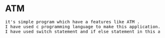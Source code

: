 # ATM
<pre>
it's simple program which have a features like ATM . 
I have used c programming language to make this application.
I have used switch statement and if else statement in this application.</pre>

